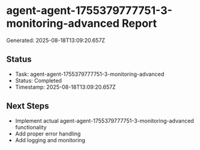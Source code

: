 # agent-agent-1755379777751-3-monitoring-advanced Report

Generated: 2025-08-18T13:09:20.657Z

## Status
- Task: agent-agent-1755379777751-3-monitoring-advanced
- Status: Completed
- Timestamp: 2025-08-18T13:09:20.657Z

## Next Steps
- Implement actual agent-agent-1755379777751-3-monitoring-advanced functionality
- Add proper error handling
- Add logging and monitoring

